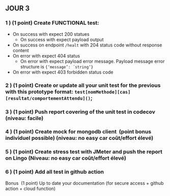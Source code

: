 ## JOUR 3

### 1 ) (1 point) Create FUNCTIONAL test:
- On success with expect 200 statues 
  - On success with expect payload output 
- On success on endpoint ```/healt``` with 204 status code without response content
- On error with expect 404 status 
  - On error with expect payload error message. Payload message error structure is ```{‘message’: ´string’}```
- On error with expect 403 forbidden status code


### 2 ) (1 point) Create or update all your unit test for the previous with this prototype format: ```test[nomMethode][cas][resultat/comportementAttendu]()```;


### 3 ) (1 point) Push report covering of the unit test in codecov (niveau: facile)


### 4 ) (1 point) Create mock for mongodb client  (point bonus individuel possible) (niveau: no easy car coût/effort élevé)


### 5 ) (1 point) Create stress test with JMeter and push the report on Lingo (Niveau: no easy car coût/effort élevé)


### 6 ) (1 point) Add all test in github action

Bonus 
(1 point)  Up to date your documentation (for secure access + github action + cloud function)
